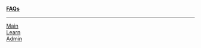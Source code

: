 <div class="linkbox trim-p">

**[FAQs](/faqs/)**

---

[Main](/src/main/faq/index.md)  
[Learn](/src/learn/faq/index.md)  
[Admin](/admin/faq/index.md)  

</div>

